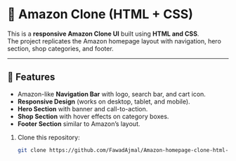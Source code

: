 # 🛒 Amazon Clone (HTML + CSS)

This is a **responsive Amazon Clone UI** built using **HTML and CSS**.  
The project replicates the Amazon homepage layout with navigation, hero section, shop categories, and footer.  

---

## 🚀 Features
- Amazon-like **Navigation Bar** with logo, search bar, and cart icon.  
- **Responsive Design** (works on desktop, tablet, and mobile).  
- **Hero Section** with banner and call-to-action.  
- **Shop Section** with hover effects on category boxes.  
- **Footer Section** similar to Amazon’s layout.  

1. Clone this repository:  
   ```bash
   git clone https://github.com/FawadAjmal/Amazon-homepage-clone-html-Css-Responsive-.git